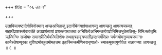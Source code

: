 +++
title = "०६ उत न"

+++

उतापिचत्वष्टादेवोपिनोस्मान् अच्छअभिप्राप्तुं इदानीमेनंयज्ञंवाआगन्तु आगच्छतु आगत्यचस्मत् सहार्थेप्राशस्त्येवावर्तते अत्रप्रशंसायां प्रशस्तंयथातथा अभिपित्वेअभिगन्तव्येयज्ञेनिमित्तभूतेसतिसू- रिभिःस्तोतृभिः ऋत्विग्भिः सजोषाः समानप्रीतिर्भवत्वितिशेषः तथावृत्रहावृत्रघातीइन्द्रःचर्षणिप्राः चर्षणयोमनुष्यायजमानाः कामैस्तेषाम्पूरकः तुविष्टमोबहुतमोमहत्तमः इहास्मिन्कर्मणिनरानृणान्नो- स्माकमुक्तगुणोपेतः सन्नागम्याः आगच्छतु ॥ ६ ॥
